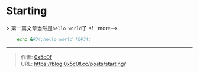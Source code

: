 # Starting


&gt; 第一篇文章当然是`hello world`了 
&lt;!--more--&gt;

```bash
    echo &#34;hello world !&#34;
```

---

> 作者: [0x5c0f](https://blog.0x5c0f.cc)  
> URL: https://blog.0x5c0f.cc/posts/starting/  

